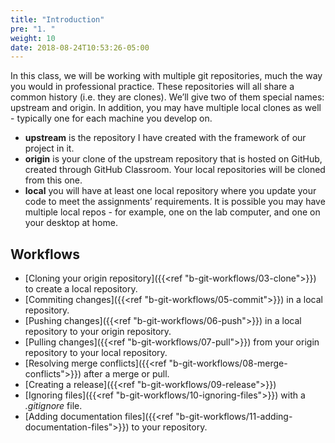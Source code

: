 ```yaml
---
title: "Introduction"
pre: "1. "
weight: 10
date: 2018-08-24T10:53:26-05:00
---
```


In this class, we will be working with multiple git repositories, much the way you would in professional practice. These repositories will all share a common history (i.e. they are clones). We’ll give two of them special names: upstream and origin. In addition, you may have multiple local clones as well - typically one for each machine you develop on.

* **upstream** is the repository I have created with the framework of our project in it. 
* **origin** is your clone of the upstream repository that is hosted on GitHub, created through GitHub Classroom. Your local repositories will be cloned from this one.
* **local** you will have at least one local repository where you update your code to meet the assignments’ requirements. It is possible you may have multiple local repos - for example, one on the lab computer, and one on your desktop at home.

## Workflows
* [Cloning your origin repository]({{<ref "b-git-workflows/03-clone">}}) to create a local repository.
* [Commiting changes]({{<ref "b-git-workflows/05-commit">}}) in a local repository.
* [Pushing changes]({{<ref "b-git-workflows/06-push">}}) in a local repository to your origin repository.
* [Pulling changes]({{<ref "b-git-workflows/07-pull">}}) from your origin repository to your local repository.
* [Resolving merge conflicts]({{<ref "b-git-workflows/08-merge-conflicts">}}) after a merge or pull.
* [Creating a release]({{<ref "b-git-workflows/09-release">}})
* [Ignoring files]({{<ref "b-git-workflows/10-ignoring-files">}}) with a _.gitignore_ file.
* [Adding documentation files]({{<ref "b-git-workflows/11-adding-documentation-files">}}) to your repository.